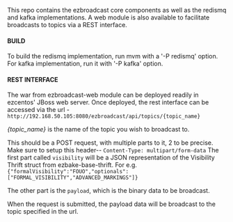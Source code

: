This repo contains the ezbroadcast core components as well as the redismq and kafka implementations.
A web module is also available to facilitate broadcasts to topics via a REST interface.

#### BUILD

To build the redismq implementation, run mvm with a '-P redismq' option.
For kafka implementation, run it with '-P kafka' option.


#### REST INTERFACE

The war from ezbroadcast-web module can be deployed readily in ezcentos' JBoss web server.
Once deployed, the rest interface can be accessed via the url -
`http://192.168.50.105:8080/ezbroadcast/api/topics/{topic_name}`

*{topic_name}* is the name of the topic you wish to broadcast to.

This should be a POST request, with multiple parts to it, 2 to be precise. 
Make sure to setup this header-- `Content-Type: multipart/form-data`
The first part called `visibility` will be a JSON representation of the Visibility Thrift struct from ezbake-base-thrift.
For e.g.
`{"formalVisibility":"FOUO","optionals":["FORMAL_VISIBILITY","ADVANCED_MARKINGS"]}`

The other part is the `payload`, which is the binary data to be broadcast.

When the request is submitted, the payload data will be broadcast to the 
topic specified in the url.
